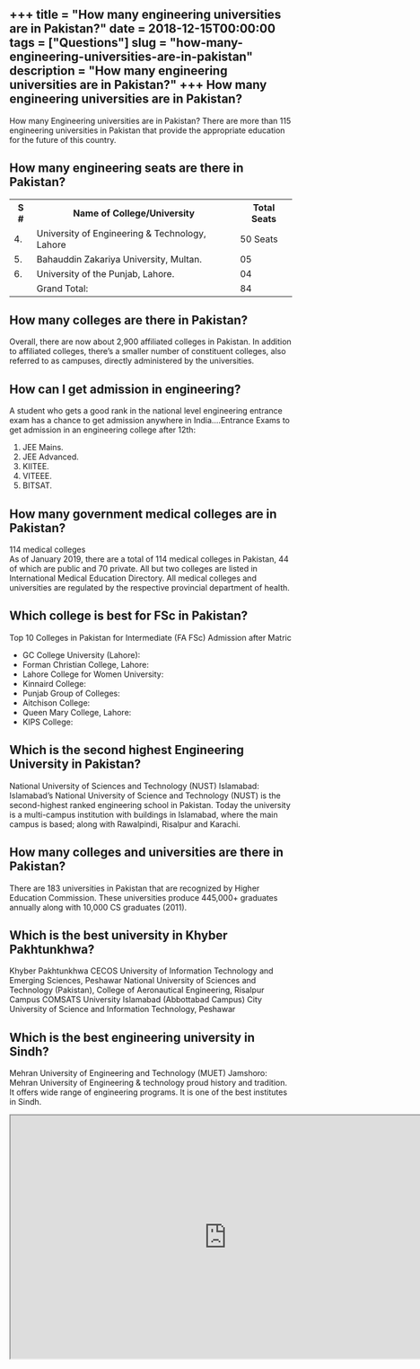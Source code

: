 +++
title = "How many engineering universities are in Pakistan?"
date = 2018-12-15T00:00:00
tags = ["Questions"]
slug = "how-many-engineering-universities-are-in-pakistan"
description = "How many engineering universities are in Pakistan?"
+++
How many engineering universities are in Pakistan?
--------------------------------------------------

How many Engineering universities are in Pakistan? There are more than 115 engineering universities in Pakistan that provide the appropriate education for the future of this country.

How many engineering seats are there in Pakistan?
-------------------------------------------------

<table><tr><th>S #</th><th>Name of College/University</th><th>Total Seats</th></tr><tr><td>4.</td><td>University of Engineering &amp; Technology, Lahore</td><td>50 Seats</td></tr><tr><td>5.</td><td>Bahauddin Zakariya University, Multan.</td><td>05</td></tr><tr><td>6.</td><td>University of the Punjab, Lahore.</td><td>04</td></tr><tr><td></td><td>Grand Total:</td><td>84</td></tr></table>

How many colleges are there in Pakistan?
----------------------------------------

Overall, there are now about 2,900 affiliated colleges in Pakistan. In addition to affiliated colleges, there’s a smaller number of constituent colleges, also referred to as campuses, directly administered by the universities.

How can I get admission in engineering?
---------------------------------------

A student who gets a good rank in the national level engineering entrance exam has a chance to get admission anywhere in India….Entrance Exams to get admission in an engineering college after 12th:

1. JEE Mains.
2. JEE Advanced.
3. KIITEE.
4. VITEEE.
5. BITSAT.

How many government medical colleges are in Pakistan?
-----------------------------------------------------

114 medical colleges  
As of January 2019, there are a total of 114 medical colleges in Pakistan, 44 of which are public and 70 private. All but two colleges are listed in International Medical Education Directory. All medical colleges and universities are regulated by the respective provincial department of health.

Which college is best for FSc in Pakistan?
------------------------------------------

Top 10 Colleges in Pakistan for Intermediate (FA FSc) Admission after Matric

- GC College University (Lahore):
- Forman Christian College, Lahore:
- Lahore College for Women University:
- Kinnaird College:
- Punjab Group of Colleges:
- Aitchison College:
- Queen Mary College, Lahore:
- KIPS College:

Which is the second highest Engineering University in Pakistan?
---------------------------------------------------------------

National University of Sciences and Technology (NUST) Islamabad: Islamabad’s National University of Science and Technology (NUST) is the second-highest ranked engineering school in Pakistan. Today the university is a multi-campus institution with buildings in Islamabad, where the main campus is based; along with Rawalpindi, Risalpur and Karachi.

How many colleges and universities are there in Pakistan?
---------------------------------------------------------

There are 183 universities in Pakistan that are recognized by Higher Education Commission. These universities produce 445,000+ graduates annually along with 10,000 CS graduates (2011).

Which is the best university in Khyber Pakhtunkhwa?
---------------------------------------------------

Khyber Pakhtunkhwa CECOS University of Information Technology and Emerging Sciences, Peshawar National University of Sciences and Technology (Pakistan), College of Aeronautical Engineering, Risalpur Campus COMSATS University Islamabad (Abbottabad Campus) City University of Science and Information Technology, Peshawar

Which is the best engineering university in Sindh?
--------------------------------------------------

Mehran University of Engineering and Technology (MUET) Jamshoro: Mehran University of Engineering &amp; technology proud history and tradition. It offers wide range of engineering programs. It is one of the best institutes in Sindh.

<iframe allow="accelerometer; autoplay; clipboard-write; encrypted-media; gyroscope; picture-in-picture" allowfullscreen="" class="__youtube_prefs__  epyt-is-override  no-lazyload" data-no-lazy="1" data-origheight="433" data-origwidth="770" data-skipgform_ajax_framebjll="" height="433" id="_ytid_88413" loading="lazy" src="https://www.youtube.com/embed/UgylV6DIjK4?enablejsapi=1&autoplay=0&cc_load_policy=0&cc_lang_pref=&iv_load_policy=1&loop=0&modestbranding=0&rel=1&fs=1&playsinline=0&autohide=2&theme=dark&color=red&controls=1&" title="YouTube player" width="770"></iframe>